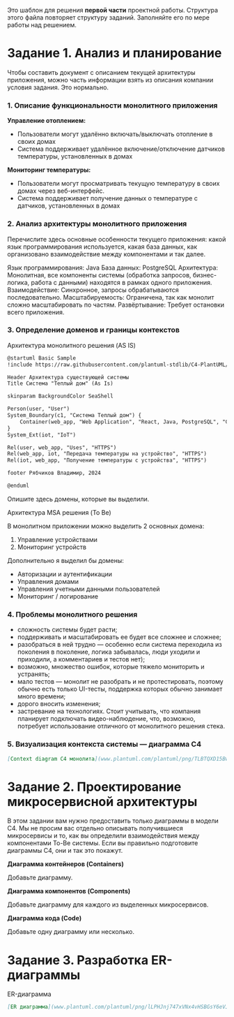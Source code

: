 Это шаблон для решения **первой части** проектной работы. Структура этого файла повторяет структуру заданий. Заполняйте его по мере работы над решением.

# Задание 1. Анализ и планирование

Чтобы составить документ с описанием текущей архитектуры приложения, можно часть информации взять из описания компании условия задания. Это нормально.

### 1. Описание функциональности монолитного приложения

**Управление отоплением:**

- Пользователи могут удалённо включать/выключать отопление в своих домах
- Система поддерживает удалённое включение/отключение датчиков температуры, установленных в домах

**Мониторинг температуры:**

- Пользователи могут просматривать текущую температуру в своих домах через веб-интерфейс. 
- Система поддерживает получение данных о температуре с датчиков, установленных в домах

### 2. Анализ архитектуры монолитного приложения

Перечислите здесь основные особенности текущего приложения: какой язык программирования используется, какая база данных, как организовано взаимодействие между компонентами и так далее.

Язык программирования: Java
База данных: PostgreSQL
Архитектура: Монолитная, все компоненты системы (обработка запросов, бизнес-логика, работа с данными) находятся в рамках одного приложения.
Взаимодействие: Синхронное, запросы обрабатываются последовательно.
Масштабируемость: Ограничена, так как монолит сложно масштабировать по частям.
Развёртывание: Требует остановки всего приложения.

### 3. Определение доменов и границы контекстов

Архитектура монолитного решения (AS IS)

```markdown
@startuml Basic Sample
!include https://raw.githubusercontent.com/plantuml-stdlib/C4-PlantUML/master/C4_Container.puml

Header Архитектура существующей системы
Title Система "Теплый дом" (As Is)

skinparam BackgroundColor SeaShell

Person(user, "User")
System_Boundary(c1, "Система Теплый дом") {
    Container(web_app, "Web Application", "React, Java, PostgreSQL", "Система управления температурой с датчиков")
}
System_Ext(iot, "IoT")

Rel(user, web_app, "Uses", "HTTPS")
Rel(web_app, iot, "Передача температуры на устройство", "HTTPS")
Rel(iot, web_app, "Получение температуры с устройства", "HTTPS")

footer Рябчиков Владимир, 2024

@enduml
```
Опишите здесь домены, которые вы выделили.

Архитектура MSA решения (To Be)

В монолитном приложении можно выделить 2 основных домена:
1. Управление устройствами
2. Мониторинг устройств

Дополнительно я выделил бы домены:
- Авторизации и аутентификации
- Управления домами
- Управления учетными данными пользователей
- Мониторинг / логирование

### **4. Проблемы монолитного решения**

- сложность системы будет расти;
- поддерживать и масштабировать ее будет все сложнее и сложнее;
- разобраться в ней трудно — особенно если система переходила из поколения в поколение, логика забывалась, люди уходили и приходили, а комментариев и тестов нет);
- возможно, множество ошибок, которые тяжело мониторить и устранять;
- мало тестов — монолит не разобрать и не протестировать, поэтому обычно есть только UI-тесты, поддержка которых обычно занимает много времени;
- дорого вносить изменения;
- застревание на технологиях. Стоит учитывать, что компания планирует подключать видео-наблюдение, что, возможно,  потребует использование отличного от монолитного решения стека.

### 5. Визуализация контекста системы — диаграмма С4

```markdown
[Context diagram С4 монолита](www.plantuml.com/plantuml/png/TLBTQXD15BwVfnZtAe4qqT8hhze6ePKAiKdnCansnsJfximoCsij8iGKAHAmuWluymGnT24sCNc5Cs_aEKrifCQzsTdlx7U-7sRNEc5SdYRiGQp298yaxpcNsSUrcX5drMxiUdadjzA4MZcfN3NKQIrBX2BEbdLH4dTgzPsj1a4dpuvggR1E6eJQTMI8M4bJpMW_Ev0YaeR39z_txs7Y1r30ZH_u2z-74VVlyF012dmFO8pdZ_G5Ft404mBnO-Q7h1MxH7BujWQH7C1tF2rWweV8W6kOmopWfJtB3ssPCNiQgqmOaV9z4PvsZSvLLDU9DhmfHRCd4tJNaCPgLQAe5HwSu2iei-OvXadR-qGGvhmKFiBPFUrDqcN-Xd5yxYeedSbEMsGPqb_83j_BiYGEXOkr2X0wbY9q5VvKl18Ltj3MTOriFZyA_XNp5x2Wkc0CKuH-uV2AhwOBA6YqQdH-MnqP8kGI9d23s1X3lVqJwybhLugrGvL3tS81EvR9ge2rNMp2af63LglHn9_edxlfaWrVRfKBqaAbqKP3ViZHBYMWE4k3TC8ay_lxQUtQ0ksVmnI9byl8KFn70GDlsZ_wUpzxgRMZQ_ZLNy6FTJ4SFcEb8xX6O8QrzYjy--7s3jkLAiBh-ni0)
```

# Задание 2. Проектирование микросервисной архитектуры

В этом задании вам нужно предоставить только диаграммы в модели C4. Мы не просим вас отдельно описывать получившиеся микросервисы и то, как вы определили взаимодействия между компонентами To-Be системы. Если вы правильно подготовите диаграммы C4, они и так это покажут.

**Диаграмма контейнеров (Containers)**

Добавьте диаграмму.

**Диаграмма компонентов (Components)**

Добавьте диаграмму для каждого из выделенных микросервисов.

**Диаграмма кода (Code)**

Добавьте одну диаграмму или несколько.

# Задание 3. Разработка ER-диаграммы

ER-диаграмма

```markdown
[ER диаграмма](www.plantuml.com/plantuml/png/lLPHJnj747xVNx4vHSBGsY6eVJaX545BAwML44HzFQrzWzbcRzVPsoEo0XAX3rHALQgehrMgz0yuQIWa0VCNzlvHP_VkiCzsQNZ1ak7kcszcPxwPNU-3r31jiaHGq76KTdOWOMJElhGd-K7-t9xbno6ztrf4w3VxDZ-qm_mWfFRF_DY-oO_icVrWX_OjjIzRzeyM8NUsCzanN4bwbsL6TK62PWRYnbqsJ-veC9cMD5ZkAA5qkAdwJAoA35O2-Xawu9-0BY_N7Ed6mvMLvNlUOIKWTq36rHArrJB9dsGmSvarpPDKoVeY1V-JGgTWLfMOBA5TYtUlFHKXVSnbZscMq5NMUTpLAfFncbkBRW7RsW4XnYZVGHUT9udVyzJqDrKAqqobOz05QuC9-84h0MOJuYdckf9c5c-Ck2POcj9dXEBdMs0Ok9P8wVgD1f1adv2vaQVW4ao_1rHfiwF6GZxYHi1ewIqEKZ92YkZKlieFS7JEtOpHhpURzXs-3UpVY0uGFSzV41zWbiqEQ61VsnDxQJ_cB-nxYeIXFGy80McuwTFWgc61VMM7oFh5dheXjGCStnFtJXjP2de-c0yeIwbxBgjVc1pRWCSqf5d6us3UCrgjYbXEN21KbqiafKPpsMtSNrp4m2MfXy8-nLQDp5ykLZR94XZXI-X6vWfBckd_Ckuep3RoIN5fS8uzq49W7VT96HaInaKz8s_XQSHmE7TTvBPI0fZ4235iiqmOQdG6POWsntP6CJEEwVvvjAF1QH8n4rB34qWDItgJ-xMCaFNYJ-BkpspRxwwZjE5hgxhaNwvl4oeosINNs-YgXvY00rfPLWbMAGvwbtTgmfPGQv9fcCdI6j4Za9QLr_fwG_5lMUQ_ykVvONw0OhztJxX3XhGHWokxKhruk_7kc2r2gJHd8f9PqWOzmLYu6k_PqxrGfXFXaJFEAj172DOtWjCS96kB_zTSoMtUZRJAZEF-c2evZhjVHSbAmoqtwRKzivSq_scgLmFQ61LUxnSYDzegrxSiKJ68QKjDjCX0qXFi6lNgZDkNqPty-CNV7AyZtcjemu2018pkVyKCgoIiWJTKiPnF7b-TDmKoEd4yRPU93DARw-1g8tvFX65rikshPgoUokRU7dLG6FAOr4e8mpAhEha0FRrwhE-kQJAELTt1fJ99zPXdpLNvqBszfdf6DJp1gaqQXbKhstqK4UVxrBN5NkJ7hZbrF_pKVKkfq9UGkH6CBZEAB56q-txPIt_lkB03-yvFmpyu1uUrCDNnxg9aFH_3GqMCSIepXk5anz4s5n0LsMhUtJ5DjKSHApq84VuUHhsDr8zV-z5VJ2xm8dD2yV4DVazTVlcH4yJVlWDtC3Qz5GKw7TrYq3vqRfTsw8eX6myTxT9TgZ3c6OQuA2v87v3zQtv4rZq1bqFApoxwkD6bM6HAoBPI1lIiMpukXDeXS8uB77nEbnQNlY3a0NfbYVWN)
```
